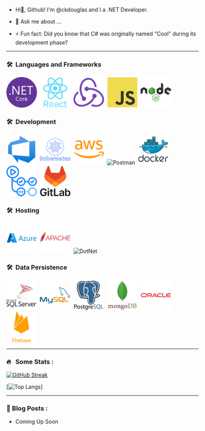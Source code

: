 ## 
- Hi👋,  Github! I'm @ckdouglas and I a .NET Developer.

- 💬 Ask me about ...


- ⚡ Fun fact: Did you know that C# was originally named "Cool" during its development phase?


---

### 🛠 &nbsp;Languages and Frameworks 

<p>
<img src="https://github.com/devicons/devicon/blob/master/icons/dotnetcore/dotnetcore-original.svg" title="DotNetCore" alt="DotNetCore" width="80" height="80"/>&nbsp;
<img src="https://github.com/devicons/devicon/blob/master/icons/react/react-original-wordmark.svg" title="React" alt="React" width="80" height="80"/>&nbsp;
<img src="https://github.com/devicons/devicon/blob/master/icons/redux/redux-original.svg" title="Redux" alt="Redux " width="80" height="80"/>&nbsp;
<img src="https://github.com/devicons/devicon/blob/master/icons/javascript/javascript-original.svg" title="JavaScript" alt="JavaScript" width="80" height="80"/>&nbsp;
<img src="https://github.com/devicons/devicon/blob/master/icons/nodejs/nodejs-original-wordmark.svg" title="NodeJS" alt="NodeJS" width="80" height="80"/>&nbsp;

</p>






### 🛠 &nbsp;Development 

<p>

<img src="https://github.com/devicons/devicon/blob/master/icons/azuredevops/azuredevops-original.svg" title="MySQL"  alt="MySQL" width="80" height="80"/>&nbsp;
<img src="https://github.com/devicons/devicon/blob/master/icons/kubernetes/kubernetes-line-wordmark.svg" title="NodeJS" alt="NodeJS" width="80" height="80"/>&nbsp;
<img src="https://github.com/devicons/devicon/blob/master/icons/amazonwebservices/amazonwebservices-plain-wordmark.svg" title="AWS" alt="AWS" width="80" height="80"/>&nbsp;
<img src="https://www.vectorlogo.zone/logos/getpostman/getpostman-icon.svg" title="Postman"  alt="Postman" width="80" height="80"/>&nbsp;
<img src="https://github.com/devicons/devicon/blob/master/icons/docker/docker-original-wordmark.svg" title="Postman"  alt="Postman" width="80" height="80"/>&nbsp;
<img src="https://github.com/devicons/devicon/blob/master/icons/githubactions/githubactions-original.svg" title="Postman"  alt="Postman" width="80" height="80"/>&nbsp;
<img src="https://github.com/devicons/devicon/blob/master/icons/gitlab/gitlab-original-wordmark.svg" title="Postman"  alt="Postman" width="80" height="80"/>&nbsp;
</p>





### 🛠 &nbsp;Hosting

<p>
  <img src="https://github.com/devicons/devicon/blob/master/icons/azure/azure-original-wordmark.svg" title="DotNet" alt="DotNet" width="80" height="80"/>&nbsp;
  <img src="https://github.com/devicons/devicon/blob/master/icons/apache/apache-original-wordmark.svg" title="DotNet" alt="DotNet" width="80" height="80"/>&nbsp;
  <img src="" title="DotNet" alt="DotNet" width="80" height="80"/>&nbsp;
</p>





### 🛠 &nbsp;Data Persistence 

<img src="https://github.com/devicons/devicon/blob/master/icons/microsoftsqlserver/microsoftsqlserver-original-wordmark.svg" title="MySQL"  alt="MySQL" width="80" height="80"/>&nbsp;
<img src="https://github.com/devicons/devicon/blob/master/icons/mysql/mysql-original-wordmark.svg" title="MySQL"  alt="MySQL" width="80" height="80"/>&nbsp;
<img src="https://github.com/devicons/devicon/blob/master/icons/postgresql/postgresql-original-wordmark.svg" title="MySQL"  alt="MySQL" width="80" height="80"/>&nbsp;
<img src="https://github.com/devicons/devicon/blob/master/icons/mongodb/mongodb-original-wordmark.svg" title="MySQL"  alt="MySQL" width="80" height="80"/>&nbsp;
<img src="https://github.com/devicons/devicon/blob/master/icons/oracle/oracle-original.svg" title="MySQL"  alt="MySQL" width="80" height="80"/>&nbsp;
<img src="https://github.com/devicons/devicon/blob/master/icons/firebase/firebase-plain-wordmark.svg" title="Firebase" alt="Firebase" width="80" height="80"/>&nbsp;


---

### 🔥 &nbsp; Some Stats :
[![GitHub Streak](http://github-readme-streak-stats.herokuapp.com?user=itsZed0&theme=dark&background=000000)](https://git.io/streak-stats)

[![Top Langs](https://github-readme-stats.vercel.app/api/top-langs/?username=ckdouglas&layout=compact&theme=vision-friendly-dark)]

---

### 📖  Blog Posts : 
- Coming Up Soon
